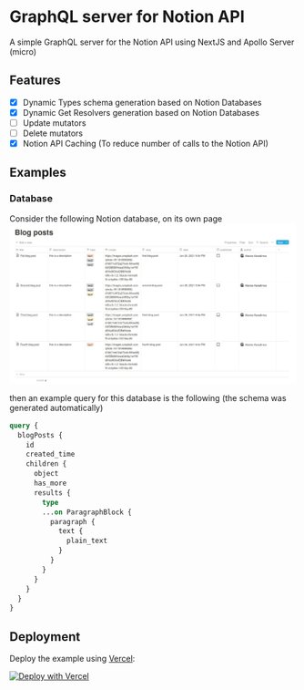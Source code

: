 GraphQL server for Notion API
=============================

A simple GraphQL server for the Notion API using NextJS and Apollo Server (micro)

## Features

- [x] Dynamic Types schema generation based on Notion Databases
- [x] Dynamic Get Resolvers generation based on Notion Databases
- [ ] Update mutators
- [ ] Delete mutators
- [x] Notion API Caching (To reduce number of calls to the Notion API)

## Examples

### Database

Consider the following Notion database, on its own page
![](./docs/img/notion-database-structure.png)

then an example query for this database is the following (the schema was generated automatically)
```graphql
query {
  blogPosts {
    id
    created_time
    children {
      object
      has_more
      results {
        type
        ...on ParagraphBlock {
          paragraph {
            text {
              plain_text
            }
          }
        }
      }
    }
  }
}
```

## Deployment

Deploy the example using [Vercel](https://vercel.com?utm_source=github):

[![Deploy with Vercel](https://vercel.com/button)](https://vercel.com/new/git/external?repository-url=https://github.com/karadalex/nextjs-notion-graphql)

